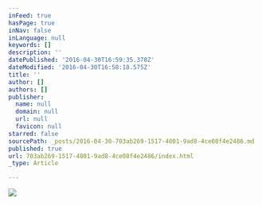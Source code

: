 ```yaml
---
inFeed: true
hasPage: true
inNav: false
inLanguage: null
keywords: []
description: ''
datePublished: '2016-04-30T16:59:35.378Z'
dateModified: '2016-04-30T16:58:18.575Z'
title: ''
author: []
authors: []
publisher:
  name: null
  domain: null
  url: null
  favicon: null
starred: false
sourcePath: _posts/2016-04-30-703ab269-1517-4801-9ad8-4ce08f4e2486.md
published: true
url: 703ab269-1517-4801-9ad8-4ce08f4e2486/index.html
_type: Article

---
```

![](https://the-grid-user-content.s3-us-west-2.amazonaws.com/65b4e8bc-ba0a-4a4e-a968-f512f0577da3.jpg)